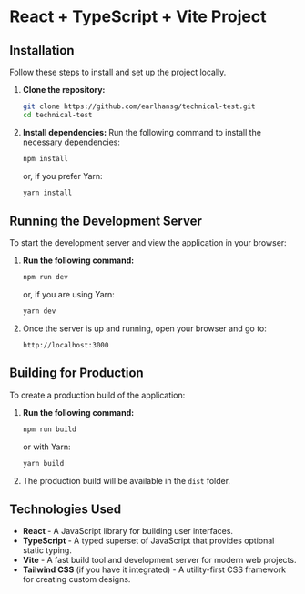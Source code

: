 # React + TypeScript + Vite Project

## Installation

Follow these steps to install and set up the project locally.

1. **Clone the repository:**
   ```bash
   git clone https://github.com/earlhansg/technical-test.git
   cd technical-test
   ```

2. **Install dependencies:**
   Run the following command to install the necessary dependencies:
   ```bash
   npm install
   ```
   or, if you prefer Yarn:
   ```bash
   yarn install
   ```

## Running the Development Server

To start the development server and view the application in your browser:

1. **Run the following command:**
   ```bash
   npm run dev
   ```
   or, if you are using Yarn:
   ```bash
   yarn dev
   ```

2. Once the server is up and running, open your browser and go to:
   ```
   http://localhost:3000
   ```

## Building for Production

To create a production build of the application:

1. **Run the following command:**
   ```bash
   npm run build
   ```
   or with Yarn:
   ```bash
   yarn build
   ```

2. The production build will be available in the `dist` folder.

## Technologies Used

- **React** - A JavaScript library for building user interfaces.
- **TypeScript** - A typed superset of JavaScript that provides optional static typing.
- **Vite** - A fast build tool and development server for modern web projects.
- **Tailwind CSS** (if you have it integrated) - A utility-first CSS framework for creating custom designs.
